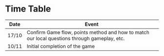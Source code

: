 # Time Table

|Date|Event|
|---|---|
|17/10|Confirm Game flow, points method and how to match our local questions through gameplay, etc.|
|10/11|Initial completion of the game|
